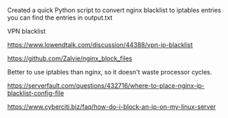 Created a quick Python script to convert nginx blacklist to iptables entries  
you can find the entries in output.txt


VPN blacklist

https://www.lowendtalk.com/discussion/44388/vpn-ip-blacklist

https://github.com/Zalvie/nginx_block_files


Better to use iptables than nginx, so it doesn't waste processor cycles.

https://serverfault.com/questions/432716/where-to-place-nginx-ip-blacklist-config-file

https://www.cyberciti.biz/faq/how-do-i-block-an-ip-on-my-linux-server
